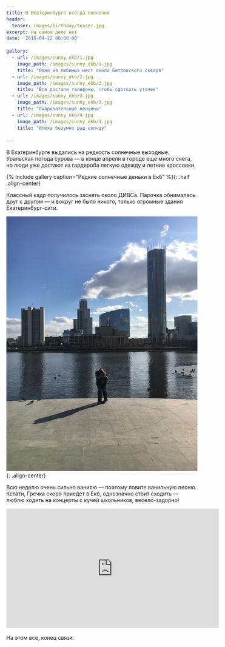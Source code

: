 ```yaml
---
title: В Екатеринбурге всегда солнечно
header:
  teaser: images/birthday/teaser.jpg
excerpt: На самом деле нет
date: '2018-04-22 00:00:00'

gallery:
  - url: /images/sunny_ekb/1.jpg
    image_path: /images/sunny_ekb/1.jpg
    title: "Одно из любимых мест около Битловского сквера"
  - url: /images/sunny_ekb/2.jpg
    image_path: /images/sunny_ekb/2.jpg
    title: "Все достали телефоны, чтобы сфоткать уточек"
  - url: /images/sunny_ekb/3.jpg
    image_path: /images/sunny_ekb/3.jpg
    title: "Очаровательные женщины"
  - url: /images/sunny_ekb/4.jpg
    image_path: /images/sunny_ekb/4.jpg
    title: "Илюха безумно рад солнцу"
    
---
```


В Екатеринбурге выдались на редкость солнечные выходные. Уральская погода сурова — в конце апреля в городе еще много снега, но люди уже достают из гардероба легкую одежду и летние кроссовки.

{% include gallery caption="Редкие солнечные деньки в Екб" %}{: .half .align-center}

Классный кадр получилось заснять около ДИВСа. Парочка обнималась друг с другом — и вокруг не было никого, только огромные здания Екатеринбург-сити. 

![Love & the city](/images/sunny_ekb/5.jpg 'Обнимашки и любимый город'){: .align-center}

Всю неделю очень сильно ванилю — поэтому ловите ванильную песню. Кстати, Гречка скоро приедет в Екб, однозначно стоит сходить — люблю ходить на концерты с кучей школьников, весело-задорно!

<iframe width="560" height="315" src="https://www.youtube.com/embed/v3Alfif5HQI" frameborder="0" allow="autoplay; encrypted-media" allowfullscreen></iframe>

На этом все, конец связи.